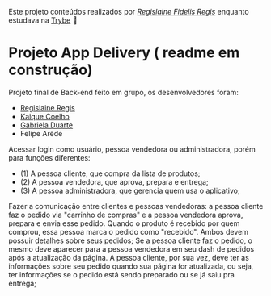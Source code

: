 Este projeto conteúdos realizados por _[Regislaine Fidelis Regis](https://www.linkedin.com/in/regislaine-regis/)_ enquanto estudava na [Trybe](https://www.betrybe.com/) :rocket:

# Projeto App Delivery ( readme em construção)

Projeto final de Back-end feito em grupo, os desenvolvedores foram:

* [Regislaine Regis](https://github.com/RegislaineRegis)
* [Kaique Coelho](https://github.com/KaiqueCoelho)
* [Gabriela Duarte](https://github.com/gsdu-arte)
* Felipe Arêde

Acessar login como usuário, pessoa vendedora ou administradora, porém para funções diferentes:
 * (1) A pessoa cliente, que compra da lista de produtos;
 * (2) A pessoa vendedora, que aprova, prepara e entrega;
 * (3) A pessoa administradora, que gerencia quem usa o aplicativo;

Fazer a comunicação entre clientes e pessoas vendedoras: a pessoa cliente faz o pedido via "carrinho de compras" e a pessoa vendedora aprova, prepara e envia esse pedido. Quando o produto é recebido por quem comprou, essa pessoa marca o pedido como "recebido". Ambos devem possuir detalhes sobre seus pedidos; Se a pessoa cliente faz o pedido, o mesmo deve aparecer para a pessoa vendedora em seu dash de pedidos após a atualização da página. A pessoa cliente, por sua vez, deve ter as informações sobre seu pedido quando sua página for atualizada, ou seja, ter informações se o pedido está sendo preparado ou se já saiu pra entrega;

